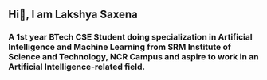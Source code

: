 ## Hi👋, I am Lakshya Saxena
### A 1st year BTech CSE Student doing specialization in Artificial Intelligence and Machine Learning from SRM Institute of Science and Technology, NCR Campus and aspire to work in an Artificial Intelligence-related field.
